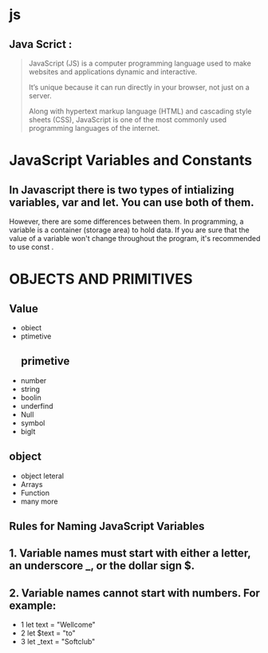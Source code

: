# js
## Java Scrict :
> JavaScript (JS) is a computer programming language used to make websites and applications dynamic and interactive.
>
>It’s unique because it can run directly in your browser, not just on a server.
>
>Along with hypertext markup language (HTML) and cascading style sheets (CSS), JavaScript is one of the most commonly used programming languages of the internet.
 # JavaScript Variables and Constants
 ## In Javascript there is two types of intializing variables, var and let. You can use both of them.
However, there are some differences between them.
In programming, a variable is a container (storage area) to hold data.
If you are sure that the value of a variable won't change throughout the program, it's recommended
to use const .
# OBJECTS AND PRIMITIVES
## Value
 - obiect
 - ptimetive
   ## primetive
  - number
  - string
  - boolin
  - underfind
  - Null
  - symbol
  - biglt
  ## object
   - object leteral
   - Arrays
   - Function
   - many more
  ## Rules for Naming JavaScript Variables
  ## 1. Variable names must start with either a letter, an underscore _, or the dollar sign $.
  ## 2. Variable names cannot start with numbers. For example:
   - 1  let text = "Wellcome"
   - 2  let $text = "to"
   - 3  let _text = "Softclub"
  

